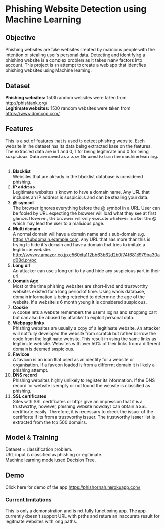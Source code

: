 # Phishing Website Detection using Machine Learning
## Objective
Phishing websites are fake websites created by malicious people with the intention of stealing user's personal data. Detecting and identifying a phishing website is a complex problem as it takes many factors into account. This project is an attempt to create a web app that identifies phishing websites using Machine learning.

## Dataset
**Phishing websites:** 1500 random websites were taken from http://phishtank.org/ <br />
**Legitimate websites:** 1500 random websites were taken from https://www.domcop.com/

## Features
This is a set of features that is used to detect phishing website. Each website in the dataset has its data being extracted base on the features. The extracted data are in 1 and 0, 1 for being legitimate and 0 for being suspicious. Data are saved as a .csv file used to train the machine learning.<br /><br />

1. **Blacklist** <br />
Websites that are already in the blacklist database is considered phishing.
2. **IP address** <br />
Legitimate websites is known to have a domain name. Any URL that includes an IP address is suspicious and can be stealing your data.
3. **@ symbol** <br />
The browser ignores everything before the @ symbol in a URL. User can be fooled by URL expecting the browser will load what they see at first glance. However, the browser will only execute whatever is after the @ which may lead the user to a malicious page.
4. **Multi domain** <br />
A normal domain will have a domain name and a sub-domain e.g. https://subdomain.example.com. Any URL that has more than this is trying to hide it's domain and have a domain that tries to imitate a legitimate website. http://vvvvvv.amazcn.co.jp.e560dfa112bb63b62d2b0f74f681d979ba30ad08d.ph/pc
5. **Long url** <br />
An attacker can use a long url to try and hide any suspicious part in their url.
6. **Domain Age** <br />
Most of the time phishing websites are short-lived and trustworthy websites existed for a long period of time. Using whois database, domain information is being retreived to determine the age of the website. If a website is 6 month young it is considered suspicious. 
7. **Cookie** <br />
A cookie lets a website remembers the user's logins and shopping cart but can also be abused by attacker to exploit personal data.  
8. **Webpage links** <br />
Phishing websites are usually a copy of a legitimate website. An attacker will not fully developed the website from scratch but rather borrow the code from the legitimate website. This result in using the same links as legitimate website. Websites with over 50% of their links from a different domain is deemed suspicious. 
9. **Favicon** <br />
A favicon is an icon that used as an identity for a website or organisation. If a favicon loaded is from a different domain it is likely a phishing attempt.
10. **DNS record** <br />
Phishing websites highly unlikely to register its information. If the DNS record for website is empty or not found the website is classified as phishing.
11. **SSL certificates** <br />
Sites with SSL certificates or https give an impression that it is a trustworthy, however, phishing website nowdays can obtain a SSL certificate easily. Therefore, it is necessary to check the issuer of the certificate if its from a trustworthy issuer. The trustworthy issuer list is extracted from the top 500 domains.

## Model & Training
Dataset = classification problem. <br />
URL input is classified as phishing or legitimate. <br />
Machine learning model used Decision Tree.

## Demo
Click here for demo of the app https://phishornah.herokuapp.com/ <br />
### Current limitations
This is only a demonstration and is not fully functioning app. 
The app currently doesn't support URL with paths and return an inaccurate result for legitmate websites with long paths.




